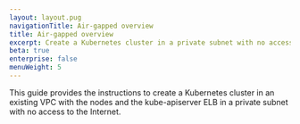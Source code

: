 ```yaml
---
layout: layout.pug
navigationTitle: Air-gapped overview
title: Air-gapped overview
excerpt: Create a Kubernetes cluster in a private subnet with no access to the Internet
beta: true
enterprise: false
menuWeight: 5
---
```


This guide provides the instructions to create a Kubernetes cluster in an existing VPC with the nodes and the kube-apiserver ELB in a private subnet with no access to the Internet.
